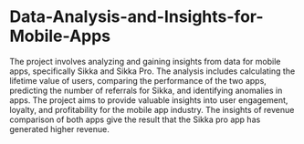 # Data-Analysis-and-Insights-for-Mobile-Apps
The project involves analyzing and gaining insights from data for mobile apps, specifically Sikka and Sikka Pro. The analysis includes calculating the lifetime value of users, comparing the performance of the two apps, predicting the number of referrals for Sikka, and identifying anomalies in apps. The project aims to provide valuable insights into user engagement, loyalty, and profitability for the mobile app industry.
The insights of revenue comparison of both apps give the result that the Sikka pro app has generated higher revenue.
